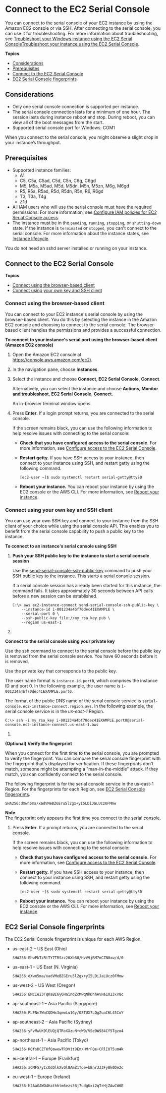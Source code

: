 # Connect to the EC2 Serial Console<a name="connect-to-serial-console"></a>

You can connect to the serial console of your EC2 instance by using the Amazon EC2 console or via SSH\. After connecting to the serial console, you can use it for troubleshooting\. For more information about troubleshooting, see [Troubleshoot your Windows instance using the EC2 Serial ConsoleTroubleshoot your instance using the EC2 Serial Console](troubleshoot-using-serial-console.md)\.

**Topics**
+ [Considerations](#sc-considerations)
+ [Prerequisites](#sc-prerequisites)
+ [Connect to the EC2 Serial Console](#sc-connection-methods)
+ [EC2 Serial Console fingerprints](#sc-fingerprints)

## Considerations<a name="sc-considerations"></a>
+ Only one serial console connection is supported per instance\.
+ The serial console connection lasts for a minimum of one hour\. The session lasts during instance reboot and stop\. During reboot, you can view all of the boot messages from the start\.
+ Supported serial console port for Windows: COM1

When you connect to the serial console, you might observe a slight drop in your instance’s throughput\.

## Prerequisites<a name="sc-prerequisites"></a>
+ Supported instance families:
  + A1
  + C5, C5a, C5ad, C5d, C5n, C6g, C6gd
  + M5, M5a, M5ad, M5d, M5dn, M5n, M5zn, M6g, M6gd
  + R5, R5a, R5ad, R5d, R5dn, R5n, R6, R6gd
  + T3, T3a, T4g
  + Z1d
+ All IAM users who will use the serial console must have the required permissions\. For more information, see [Configure IAM policies for EC2 Serial Console access](configure-access-to-serial-console.md#serial-console-iam)\.
+ The instance must be in the `pending`, `running`, `stopping`, or `shutting-down` state\. If the instance is `terminated` or `stopped`, you can't connect to the serial console\. For more information about the instance states, see [Instance lifecycle](ec2-instance-lifecycle.md)\.

You do not need an sshd server installed or running on your instance\.

## Connect to the EC2 Serial Console<a name="sc-connection-methods"></a>

**Topics**
+ [Connect using the browser\-based client](#sc-connect-browser-based-client)
+ [Connect using your own key and SSH client](#sc-connect-SSH)

### Connect using the browser\-based client<a name="sc-connect-browser-based-client"></a>

You can connect to your EC2 instance's serial console by using the browser\-based client\. You do this by selecting the instance in the Amazon EC2 console and choosing to connect to the serial console\. The browser\-based client handles the permissions and provides a successful connection\.

**To connect to your instance's serial port using the browser\-based client \(Amazon EC2 console\)**

1. Open the Amazon EC2 console at [https://console\.aws\.amazon\.com/ec2/](https://console.aws.amazon.com/ec2/)\.

1. In the navigation pane, choose **Instances**\.

1. Select the instance and choose **Connect**, **EC2 Serial Console**, **Connect**\.

   Alternatively, you can select the instance and choose **Actions**, **Monitor and troubleshoot**, **EC2 Serial Console**, **Connect**\.

   An in\-browser terminal window opens\.

1. Press **Enter**\. If a login prompt returns, you are connected to the serial console\.

   If the screen remains black, you can use the following information to help resolve issues with connecting to the serial console:
   + **Check that you have configured access to the serial console\.** For more information, see [Configure access to the EC2 Serial Console](configure-access-to-serial-console.md)\.
   + **Restart getty\.** If you have SSH access to your instance, then connect to your instance using SSH, and restart getty using the following command\.

     ```
     [ec2-user ~]$ sudo systemctl restart serial-getty@ttyS0
     ```
   + **Reboot your instance\.** You can reboot your instance by using the EC2 console or the AWS CLI\. For more information, see [Reboot your instance](ec2-instance-reboot.md)\.

### Connect using your own key and SSH client<a name="sc-connect-SSH"></a>

You can use your own SSH key and connect to your instance from the SSH client of your choice while using the serial console API\. This enables you to benefit from the serial console capability to push a public key to the instance\.

**To connect to an instance's serial console using SSH**

1. **Push your SSH public key to the instance to start a serial console session**

   Use the [send\-serial\-console\-ssh\-public\-key](https://docs.aws.amazon.com/cli/latest/reference/ec2-instance-connect/send-serial-console-ssh-public-key.html) command to push your SSH public key to the instance\. This starts a serial console session\.

   If a serial console session has already been started for this instance, the command fails\. It takes approximately 30 seconds between API calls before a new session can be established\.

   ```
   C:\> aws ec2-instance-connect send-serial-console-ssh-public-key \
       --instance-id i-001234a4bf70dec41EXAMPLE \
       --serial-port 0 \
       --ssh-public-key file://my_rsa_key.pub \
       --region us-east-1
   ```

1. 

**Connect to the serial console using your private key**

   Use the ssh command to connect to the serial console before the public key is removed from the serial console service\. You have 60 seconds before it is removed\.

   Use the private key that corresponds to the public key\.

   The user name format is `instance-id.port0`, which comprises the instance ID and port 0\. In the following example, the user name is `i-001234a4bf70dec41EXAMPLE.port0`\.

   The format of the public DNS name of the serial console service is `serial-console.ec2-instance-connect.region.aws`\. In the following example, the serial console service is in the *us\-east\-1* Region\.

   ```
   C:\> ssh -i my_rsa_key i-001234a4bf70dec41EXAMPLE.port0@serial-console.ec2-instance-connect.us-east-1.aws
   ```

1. 

**\(Optional\) Verify the fingerprint**

   When you connect for the first time to the serial console, you are prompted to verify the fingerprint\. You can compare the serial console fingerprint with the fingerprint that's displayed for verification\. If these fingerprints don't match, someone might be attempting a "man\-in\-the\-middle" attack\. If they match, you can confidently connect to the serial console\.

   The following fingerprint is for the serial console service in the us\-east\-1 Region\. For the fingerprints for each Region, see [EC2 Serial Console fingerprints](#sc-fingerprints)\.

   ```
   SHA256:dXwn5ma/xadVMeBZGEru5l2gx+yI5LDiJaLUcz0FMmw
   ```
**Note**  
The fingerprint only appears the first time you connect to the serial console\.

1. Press **Enter**\. If a prompt returns, you are connected to the serial console\.

   If the screen remains black, you can use the following information to help resolve issues with connecting to the serial console:
   + **Check that you have configured access to the serial console\.** For more information, see [Configure access to the EC2 Serial Console](configure-access-to-serial-console.md)\.
   + **Restart getty\.** If you have SSH access to your instance, then connect to your instance using SSH, and restart getty using the following command\.

     ```
     [ec2-user ~]$ sudo systemctl restart serial-getty@ttyS0
     ```
   + **Reboot your instance\.** You can reboot your instance by using the EC2 console or the AWS CLI\. For more information, see [Reboot your instance](ec2-instance-reboot.md)\.

## EC2 Serial Console fingerprints<a name="sc-fingerprints"></a>

The EC2 Serial Console fingerprint is unique for each AWS Region\.
+ us\-east\-2 – US East \(Ohio\)

  ```
  SHA256:EhwPkTzRtTY7TRSzz26XbB0/HvV9jRM7mCZN0xw/d/0
  ```
+ us\-east\-1 – US East \(N\. Virginia\)

  ```
  SHA256:dXwn5ma/xadVMeBZGEru5l2gx+yI5LDiJaLUcz0FMmw
  ```
+ us\-west\-2 – US West \(Oregon\)

  ```
  SHA256:EMCIe23TqKaBI6yGHainqZcMwqNkDhhAVHa1O2JxVUc
  ```
+ ap\-southeast\-1 – Asia Pacific \(Singapore\)

  ```
  SHA256:PLFNn7WnCQDHx3qmwLu1Gy/O8TUX7LQgZuaC6L45CoY
  ```
+ ap\-southeast\-2 – Asia Pacific \(Sydney\)

  ```
  SHA256:yFvMwUK9lEUQjQTRoXXzuN+cW9/VSe9W984Cf5Tgzo4
  ```
+ ap\-northeast\-1 – Asia Pacific \(Tokyo\)

  ```
  SHA256:RQfsDCZTOfQawewTRDV1t9Em/HMrFQe+CRlIOT5um4k
  ```
+ eu\-central\-1 – Europe \(Frankfurt\)

  ```
  SHA256:aCMFS/yIcOdOlkXvOl8AmZ1Toe+bBnrJJ3Fy0k0De2c
  ```
+ eu\-west\-1 – Europe \(Ireland\)

  ```
  SHA256:h2AaGAWO4Hathhtm6ezs3Bj7udgUxi2qTrHjZAwCW6E
  ```